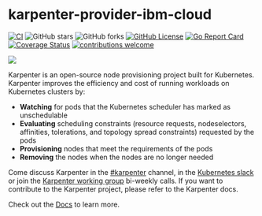 # karpenter-provider-ibm-cloud

[![CI](https://github.com/pfeifferj/karpenter-provider-ibm-cloud/actions/workflows/ci.yaml/badge.svg?branch=main)](https://github.com/pfeifferj/karpenter-provider-ibm-cloud/actions/workflows/ci.yaml)
![GitHub stars](https://img.shields.io/github/stars/pfeifferj/karpenter-provider-ibm-cloud)
![GitHub forks](https://img.shields.io/github/forks/pfeifferj/karpenter-provider-ibm-cloud)
[![GitHub License](https://img.shields.io/badge/License-Apache%202.0-ff69b4.svg)](https://github.com/pfeifferj/karpenter-provider-ibm-cloud/blob/main/LICENSE)
[![Go Report Card](https://goreportcard.com/badge/github.com/pfeifferj/karpenter-provider-pfeifferj)](https://goreportcard.com/report/github.com/pfeifferj/karpenter-provider-ibm-cloud)
[![Coverage Status](https://coveralls.io/repos/github/pfeifferj/karpenter-provider-ibm-cloud/badge.svg?branch=main)](https://coveralls.io/github/pfeifferj/karpenter-provider-ibm-cloud?branch=main)
[![contributions welcome](https://img.shields.io/badge/contributions-welcome-brightgreen.svg?style=flat)](https://github.com/pfeifferj/karpenter-provider-ibm-cloud/issues)

![](website/static/banner.png)

Karpenter is an open-source node provisioning project built for Kubernetes.
Karpenter improves the efficiency and cost of running workloads on Kubernetes clusters by:

- **Watching** for pods that the Kubernetes scheduler has marked as unschedulable
- **Evaluating** scheduling constraints (resource requests, nodeselectors, affinities, tolerations, and topology spread constraints) requested by the pods
- **Provisioning** nodes that meet the requirements of the pods
- **Removing** the nodes when the nodes are no longer needed

Come discuss Karpenter in the [#karpenter](https://kubernetes.slack.com/archives/C02SFFZSA2K) channel, in the [Kubernetes slack](https://slack.k8s.io/) or join the [Karpenter working group](https://karpenter.sh/docs/contributing/working-group/) bi-weekly calls. If you want to contribute to the Karpenter project, please refer to the Karpenter docs.

Check out the [Docs](https://karpenter.sh/docs/) to learn more.
